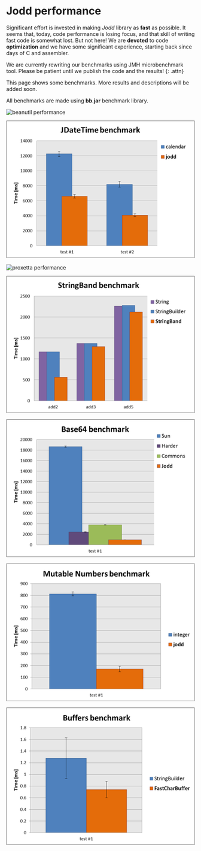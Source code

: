 # Jodd performance

Significant effort is invested in making *Jodd* library as **fast** as
possible. It seems that, today, code performance is losing focus, and
that skill of writing fast code is somewhat lost. But not here! We are
**devoted** to code **optimization** and we have some significant
experience, starting back since days of C and assembler.

We are currently rewriting our benchmarks using JMH microbenchmark tool.
Please be patient until we publish the code and the results!
{: .attn}

This page shows some benchmarks. More results and descriptions will be
added soon.

All benchmarks are made using **bb.jar** benchmark library.

![beanutil performance](beanutil-benchmark.png)

![jdatetime performance](jdate-benchmark.png)

![proxetta performance](/proxetta/proxetta-benchmark.png)

![stringbundler performance](stringband-benchmark.png)

![base64 performance](base64-benchmark.png)

![mutable performance](mutable-benchmark.png)

![mutable performance](buffer-benchmark.png)
